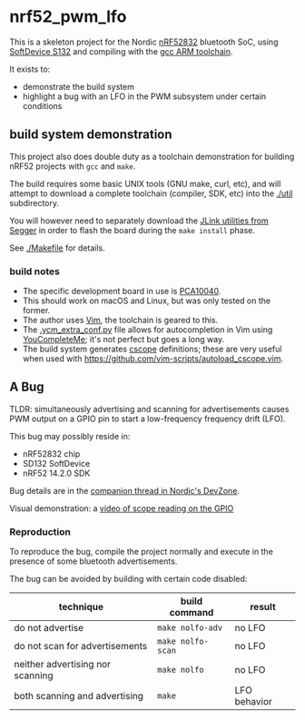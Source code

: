 # nrf52_pwm_lfo

This is a skeleton project for the
	Nordic [nRF52832](https://www.nordicsemi.com/Products/nRF52-Series-SoC)
	bluetooth SoC, using [SoftDevice S132](https://www.nordicsemi.com/eng/Products/S132-SoftDevice)
	and compiling with the [gcc ARM toolchain](https://developer.arm.com/open-source/gnu-toolchain/gnu-rm).

It exists to:

- demonstrate the build system
- highlight a bug with an LFO in the PWM subsystem under certain conditions

## build system demonstration

This project also does double duty as a toolchain demonstration
	for building nRF52 projects with `gcc` and `make`.

The build requires some basic UNIX tools (GNU make, curl, etc),
	and will attempt to download a complete toolchain (compiler, SDK, etc)
	into the [./util](./util) subdirectory.

You will however need to separately download the
	[JLink utilities from Segger](https://www.segger.com/downloads/jlink/)
	in order to flash the board during the `make install` phase.

See [./Makefile](./Makefile) for details.

### build notes

- The specific development board in use is
	[PCA10040](https://www.keil.com/boards2/nordicsemiconductors/nrf52pca10040/).
- This should work on macOS and Linux, but was only tested on the former.
- The author uses [Vim](https://www.vim.org/), the toolchain is geared to this.
- The [.ycm_extra_conf.py](.ycm_extra_conf.py) file allows for autocompletion
	in Vim using [YouCompleteMe](https://github.com/Valloric/YouCompleteMe);
	it's not perfect but goes a long way.
- The build system generates [cscope](http://cscope.sourceforge.net/) definitions;
	these are very useful when used with <https://github.com/vim-scripts/autoload_cscope.vim>.

## A Bug

TLDR: simultaneously advertising and scanning for advertisements
	causes PWM output on a GPIO pin to start a low-frequency frequency drift (LFO).

This bug may possibly reside in:

- nRF52832 chip
- SD132 SoftDevice
- nRF52 14.2.0 SDK

Bug details are in the [companion thread in Nordic's DevZone](https://devzone.nordicsemi.com/f/nordic-q-a/32389/sd_ble_gap_scan_start-induces-lfo-jitter-instability-in-pwm-output).

Visual demonstration: a [video of scope reading on the GPIO](https://youtu.be/AUccm7ITvBA)

### Reproduction

To reproduce the bug, compile the project normally and execute
	in the presence of some bluetooth advertisements.

The bug can be avoided by building with certain code disabled:

| technique                        | build command     | result       |
| -------------------------------- | ----------------- | ------------ |
| do not advertise                 | `make nolfo-adv`  | no LFO       |
| do not scan for advertisements   | `make nolfo-scan` | no LFO       |
| neither advertising nor scanning | `make nolfo`      | no LFO       |
| both scanning and advertising    | `make`            | LFO behavior |

